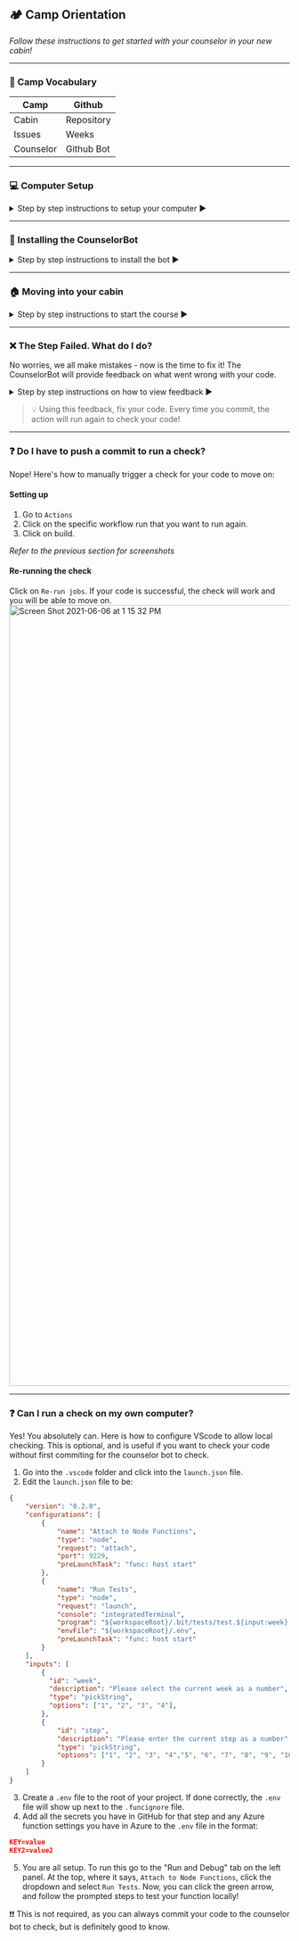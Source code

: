## :camping: Camp Orientation

*Follow these instructions to get started with your counselor in your new cabin!*
<hr>

### :book: Camp Vocabulary

| Camp      | Github     |
| --------- | ---------- |
| Cabin     | Repository |
| Issues    | Weeks      |
| Counselor | Github Bot |
<hr>

### :computer: Computer Setup

<details>
<summary>Step by step instructions to setup your computer ▶️</summary>
<br>
 
1. Download or update to the newest version of MacOS or Windows.
> 🚩 If you are using Windows, it highly recommended that you use WSL. [Here's](https://docs.microsoft.com/en-us/windows/wsl/install-win10) how.  
2. Install [Git](https://git-scm.com/book/en/v2/Getting-Started-Installing-Git). If you are on Windows, you can install Git on Windows and it should come with WSL (Ubuntu). [Here's](https://docs.microsoft.com/en-us/windows/wsl/tutorials/wsl-git) how. 
3. Ensure that you have a [Github](https://github.com/) account and make note of the email address that you used to sign up for the account.   
4. Download [VS Code](https://code.visualstudio.com/download) for your operating system. 
> 🚩 If you are on Windows, [here's](https://code.visualstudio.com/docs/remote/wsl#:~:text=From%20the%20WSL%20terminal%201%20Open%20a%20WSL,3%20Type%20code%20.%20...%20More%20items...%20) how to use VS Code with WSL
5. Enable Azure Account and Azure Functions extensions in VS Code. See below: 

![Azure](https://user-images.githubusercontent.com/57218090/124665871-dff5d480-de72-11eb-86f0-35c3acf07db4.PNG)

Finally, you are ready for the setup script. Follow the steps listed below:

### Open MAC or WSL Terminal: 
Run: 
```
sudo chown -R $(whoami) /usr/local/var/homebrew
```
```
bash <(curl -s https://raw.githubusercontent.com/<insert path here>.sh)
```
_The script should guide you much of the way._ Make sure to read the instructions it gives carefully. The script **will do the following automatically for you:**
- Checks if you already have an SSH key
- If not, it creates one for you, using your github email address.
- Copies the SSH key to your clipboard so you can paste it into your Github SSH key settings
- Installs Homebrew
- Sets up the folder structure and .bash_profile commands necessary to ensure nvm works correctly
- Uses nvm to install a version of Node which is compatible with Azure
- Sets up git command tab completion and modifies your terminal prompt to show your current git branch if you're inside a git repository.
- Closes the Terminal program to ensure that all changes are applied.

When everything completes successfully, close and re-open Terminal. You will see the following insecure directories error message:
```
zsh compinit: insecure directories, run compaudit for list.
Ignore insecure directories and continue [y] or abort compinit [n]? yzsh compinit: insecure directories, run compaudit for list.
Ignore insecure directories and continue [y] or abort compinit [n]? y%     ~ $ 
```
Type ‘y’ two times
Run compaudit to see the affected directories
you may then see:
```
There are insecure directories:
/usr/local/share/zsh/site-functions
/usr/local/share/zsh
```
If this happens, run these commands and you should see the error message(s) cleared
```
sudo chown -R yourusername /usr/local/share/zsh/site-functions
sudo chown -R yourusername /usr/local/share/zsh
compaudit
```

</details>
<hr>

### :robot: Installing the CounselorBot

<details>
<summary>Step by step instructions to install the bot ▶️ </summary>

To interact with your counselor on your repository, head to [this link](https://github.com/apps/counselorbot) and click **The Big Green Button** (Install).

![image](https://user-images.githubusercontent.com/69332964/114454174-4e930100-9ba8-11eb-8ac9-551e53795a18.png)



Next, **choose your personal account** to install the bot on.

![image](https://user-images.githubusercontent.com/69332964/114454284-72eedd80-9ba8-11eb-8c0b-b06055444001.png)



Make sure to **install it on ALL repositories** and then click **The Big Green Button** (Install & Authorize).

> This is **very important**: make sure **All repositories** is selected!

![image](https://user-images.githubusercontent.com/69332964/114454571-c06b4a80-9ba8-11eb-943d-cbe171e85ab0.png)



You should then be **automatically** redirected to [this repository](https://github.com/bitprj/Intro-To-Serverless)

![image](https://user-images.githubusercontent.com/69332964/114478884-4d27ff80-9bcd-11eb-905c-1c271069ea51.png)
<br>
</details>
<hr>

### :house: Moving into your cabin

<details>
<summary>Step by step instructions to start the course ▶️ </summary>

Make sure you are on [this](https://github.com/bitprj/Intro-To-Serverless) repository, and once again, click on **The Big Green Button** (Use this template). You should be prompted to **name** your repo.

> **Tip:** Name your repository something serverless related! Here's a suggestion: `serverless-emotion-reader`

Once you're satisfied with your name, click **The Big Green Button** (Create repository from template)! 

![image](https://user-images.githubusercontent.com/69332964/114455919-4340d500-9baa-11eb-9ef3-359429ccafab.png)



Once your new cabin is created, you should **see a new issue** opened on the top bar of your repository **if you installed your bot correctly**.

![image](https://user-images.githubusercontent.com/69332964/114456826-54d6ac80-9bab-11eb-8f22-2c939d26356c.png)



Click on `Issues` to find your first Week in the camp: `Getting Started`.

![image](https://user-images.githubusercontent.com/69332964/114478985-806a8e80-9bcd-11eb-951c-ac6499317bd3.png)



**Click** on `Getting Started` to find your first step of the week. **Follow your counselor's** instructions and have fun!

![image](https://user-images.githubusercontent.com/69332964/114479022-8fe9d780-9bcd-11eb-956f-6e4132220e11.png)
<br>
</details>
<hr>

### :x: The Step Failed. What do I do?
No worries, we all make mistakes - now is the time to fix it! The CounselorBot will provide feedback on what went wrong with your code.

<details>
<summary>Step by step instructions on how to view feedback ▶️ </summary>

First, click on `Actions` at the top of your repository.
![image](https://user-images.githubusercontent.com/69332964/120932906-b4da6280-c6c5-11eb-97f8-b8311c72eabb.png)

Next, find the commit that failed. You can identify it by the name you called the commit. **Click on it!**
<img width="1019" alt="Screen Shot 2021-06-06 at 12 51 31 PM" src="https://user-images.githubusercontent.com/69332964/120933012-3cc06c80-c6c6-11eb-9ca9-f3b19a8bb0b8.png">

Now, go ahead and click on ":x: build"
![image](https://user-images.githubusercontent.com/69332964/120933055-68435700-c6c6-11eb-88a9-af248114c6a9.png)

The step that failed **should expand** and you'll see feedback at the bottom. 
![image](https://user-images.githubusercontent.com/69332964/120935920-09380f00-c6d3-11eb-89fe-eec0983fa226.png)

For this one, the feedback was:
```
Error: Got: "hello world", was expecting: "Hello World". 
```
In this case, the student should probably take another look at the capitalization in their code.
<br>
</details>

> :bulb: Using this feedback, fix your code. Every time you commit, the action will run again to check your code!
<hr>

### :question: Do I have to push a commit to run a check?

Nope! Here's how to manually trigger a check for your code to move on:

#### Setting up
1. Go to `Actions`
2. Click on the specific workflow run that you want to run again.
3. Click on build.

*Refer to the previous section for screenshots*

#### Re-running the check
Click on `Re-run jobs`. If your code is successful, the check will work and you will be able to move on.
<img width="1400" alt="Screen Shot 2021-06-06 at 1 15 32 PM" src="https://user-images.githubusercontent.com/69332964/120933780-a2622800-c6c9-11eb-8b66-8fd28e55e56e.png">
<hr>

### :question: Can I run a check on my own computer?
Yes! You absolutely can. Here is how to configure VScode to allow local checking. This is optional, and is useful if you want to check your code without first commiting for the counselor bot to check. 

1. Go into the `.vscode` folder and click into the `launch.json` file. 
2. Edit the `launch.json` file to be:
```json
{
    "version": "0.2.0",
    "configurations": [
        {
            "name": "Attach to Node Functions",
            "type": "node",
            "request": "attach",
            "port": 9229,
            "preLaunchTask": "func: host start"
        },
        {
            "name": "Run Tests",
            "type": "node",
            "request": "launch",
            "console": "integratedTerminal",
            "program": "${workspaceRoot}/.bit/tests/test.${input:week}.${input:step}.js",
            "envFile": "${workspaceRoot}/.env",
            "preLaunchTask": "func: host start"
        }    
    ],
    "inputs": [
        {
          "id": "week",
          "description": "Please select the current week as a number",
          "type": "pickString",
          "options": ["1", "2", "3", "4"],
        },
        {
            "id": "step",
            "description": "Please enter the current step as a number",
            "type": "pickString",
            "options": ["1", "2", "3", "4","5", "6", "7", "8", "9", "10", "11"],
        }
    ]
}
```
3. Create a `.env` file to the root of your project. If done correctly, the `.env` file will show up next to the `.funcignore` file. 
4. Add all the secrets you have in GitHub for that step and any Azure function settings you have in Azure to the `.env` file in the format:
```json
KEY=value
KEY2=value2
```
5. You are all setup. To run this go to the "Run and Debug" tab on the left panel. At the top, where it says, `Attach to Node Functions`, click the dropdown and select `Run Tests`. Now, you can click the green arrow, and follow the prompted steps to test your function locally!

❗❗ This is not required, as you can always commit your code to the counselor bot to check, but is definitely good to know. 
